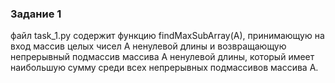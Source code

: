 ### Задание 1

файл task_1.py содержит функцию findMaxSubArray(A), принимающую на вход массив целых чисел А ненулевой длины и возвращающую непрерывный подмассив массива А ненулевой длины,
который имеет наибольшую сумму среди всех непрерывных подмассивов массива А.
